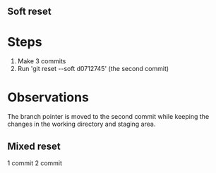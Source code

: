 ## Soft reset

# Steps
1. Make 3 commits
2. Run 'git reset --soft d0712745' (the second commit)

# Observations
The branch pointer is moved to the second commit while keeping the changes in the working directory and staging area.

## Mixed reset

1 commit
2 commit